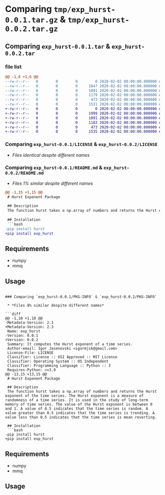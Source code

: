 # Comparing `tmp/exp_hurst-0.0.1.tar.gz` & `tmp/exp_hurst-0.0.2.tar.gz`

## Comparing `exp_hurst-0.0.1.tar` & `exp_hurst-0.0.2.tar`

### file list

```diff
@@ -1,6 +1,6 @@
--rw-r--r--   0        0        0        0 2020-02-02 00:00:00.000000 exp_hurst-0.0.1/src/exp_hurst/__init__.py
--rw-r--r--   0        0        0     1647 2020-02-02 00:00:00.000000 exp_hurst-0.0.1/src/exp_hurst/exp_hurst.py
--rw-r--r--   0        0        0     1091 2020-02-02 00:00:00.000000 exp_hurst-0.0.1/LICENSE
--rw-r--r--   0        0        0     1179 2020-02-02 00:00:00.000000 exp_hurst-0.0.1/README.md
--rw-r--r--   0        0        0      473 2020-02-02 00:00:00.000000 exp_hurst-0.0.1/pyproject.toml
--rw-r--r--   0        0        0     1531 2020-02-02 00:00:00.000000 exp_hurst-0.0.1/PKG-INFO
+-rw-r--r--   0        0        0        0 2020-02-02 00:00:00.000000 exp_hurst-0.0.2/src/exp_hurst/__init__.py
+-rw-r--r--   0        0        0     1999 2020-02-02 00:00:00.000000 exp_hurst-0.0.2/src/exp_hurst/exp_hurst.py
+-rw-r--r--   0        0        0     1091 2020-02-02 00:00:00.000000 exp_hurst-0.0.2/LICENSE
+-rw-r--r--   0        0        0     1183 2020-02-02 00:00:00.000000 exp_hurst-0.0.2/README.md
+-rw-r--r--   0        0        0      473 2020-02-02 00:00:00.000000 exp_hurst-0.0.2/pyproject.toml
+-rw-r--r--   0        0        0     1535 2020-02-02 00:00:00.000000 exp_hurst-0.0.2/PKG-INFO
```

### Comparing `exp_hurst-0.0.1/LICENSE` & `exp_hurst-0.0.2/LICENSE`

 * *Files identical despite different names*

### Comparing `exp_hurst-0.0.1/README.md` & `exp_hurst-0.0.2/README.md`

 * *Files 1% similar despite different names*

```diff
@@ -1,15 +1,15 @@
 # Hurst Exponent Package
 
 ## Description
 The function hurst takes a np.array of numbers and returns the Hurst exponent of the time series. The Hurst exponent is a measure of randomness of a time series. It is used in the study of long-term memory of time series. The value of the Hurst exponent is between 0 and 1. A value of 0.5 indicates that the time series is random. A value greater than 0.5 indicates that the time series is trending. A value less than 0.5 indicates that the time series is mean reverting.
 
 ## Installation
 ```bash
-pip install hurst
+pip install exp_hurst
 ```
 
 ## Requirements
 - numpy
 - mmq
 
 ## Usage
```

### Comparing `exp_hurst-0.0.1/PKG-INFO` & `exp_hurst-0.0.2/PKG-INFO`

 * *Files 8% similar despite different names*

```diff
@@ -1,10 +1,10 @@
-Metadata-Version: 2.1
+Metadata-Version: 2.3
 Name: exp_hurst
-Version: 0.0.1
+Version: 0.0.2
 Summary: It computes the Hurst exponent of a time series.
 Author-email: Igor Jasenovski <igormjsk@gmail.com>
 License-File: LICENSE
 Classifier: License :: OSI Approved :: MIT License
 Classifier: Operating System :: OS Independent
 Classifier: Programming Language :: Python :: 3
 Requires-Python: >=3.9
@@ -13,15 +13,15 @@
 # Hurst Exponent Package
 
 ## Description
 The function hurst takes a np.array of numbers and returns the Hurst exponent of the time series. The Hurst exponent is a measure of randomness of a time series. It is used in the study of long-term memory of time series. The value of the Hurst exponent is between 0 and 1. A value of 0.5 indicates that the time series is random. A value greater than 0.5 indicates that the time series is trending. A value less than 0.5 indicates that the time series is mean reverting.
 
 ## Installation
 ```bash
-pip install hurst
+pip install exp_hurst
 ```
 
 ## Requirements
 - numpy
 - mmq
 
 ## Usage
```

